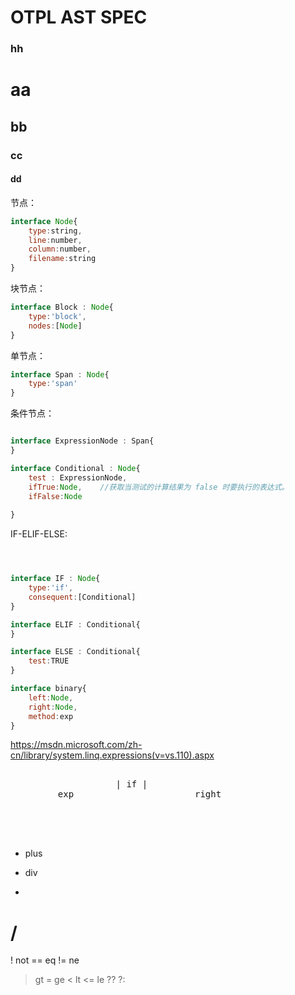 OTPL AST SPEC
==

### hh

# aa

## bb

### cc

#### dd


节点：
```js
interface Node{
    type:string,
    line:number,
    column:number,
    filename:string
}
```

块节点：
```js
interface Block : Node{
    type:'block',
    nodes:[Node]
}
```

单节点：
```js
interface Span : Node{
    type:'span'
}
```



条件节点：
```js

interface ExpressionNode : Span{
}

interface Conditional : Node{
    test : ExpressionNode,
    ifTrue:Node,    //获取当测试的计算结果为 false 时要执行的表达式。
    ifFalse:Node
    
}
```

IF-ELIF-ELSE:
```js



interface IF : Node{
    type:'if',
    consequent:[Conditional]
}

interface ELIF : Conditional{
}

interface ELSE : Conditional{
    test:TRUE
}

interface binary{
    left:Node,
    right:Node,
    method:exp
}

```
https://msdn.microsoft.com/zh-cn/library/system.linq.expressions(v=vs.110).aspx

<pre>

                    | if |
         exp                       right
         



</pre>

+  plus
-  div
*  
/
=  
!  not
== eq
!= ne
>  gt
>= ge
<  lt
<= le
??
?:
